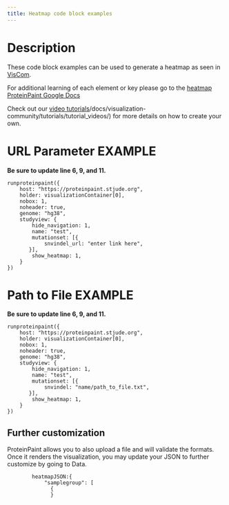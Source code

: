```yaml
---
title: Heatmap code block examples
---
```

# Description 
These code block examples can be used to generate a heatmap as seen in [VisCom](https://viz.stjude.cloud/st-jude-childrens-research-hospital/visualization/genomes-for-kids-a-landscape-of-pediatric-cancer-demonstration-visualization~94).

For additional learning of each element or key please go to the [heatmap ProteinPaint Google Docs](https://docs.google.com/document/d/1JA9O4dUSwCga4Ua4DK3vbG0x9JGtKuI3j-9gjb6Tz6U/edit)

Check out our [video tutorials](https://university.stjude.cloud/)/docs/visualization-community/tutorials/tutorial_videos/) for more details on how to create your own.

# URL Parameter EXAMPLE
**Be sure to update line 6, 9, and 11.**
``` JS
runproteinpaint({
    host: "https://proteinpaint.stjude.org",
    holder: visualizationContainer[0],
    nobox: 1,
    noheader: true,
    genome: "hg38",
    studyview: {
        hide_navigation: 1,
        name: "test",
        mutationset: [{
            snvindel_url: "enter link here",
       }],
        show_heatmap: 1,
	}
})
```


# Path to File EXAMPLE
**Be sure to update line 6, 9, and 11.**
```JS
runproteinpaint({
    host: "https://proteinpaint.stjude.org",
    holder: visualizationContainer[0],
    nobox: 1,
    noheader: true,
    genome: "hg38",
    studyview: {
        hide_navigation: 1,
        name: "test",
        mutationset: [{
            snvindel: "name/path_to_file.txt",
       }],
        show_heatmap: 1,
	}
})
```


## Further customization
ProteinPaint allows you to also upload a file and will validate the formats. Once it renders the visualization, you may update your JSON to further customize by going to Data.

```JS
        heatmapJSON:{
            "samplegroup": [
              {
              }
```